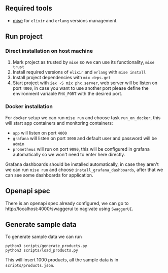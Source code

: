 ## Required tools

- [mise](https://mise.jdx.dev/installing-mise.html) for `elixir` and `erlang` versions management.

## Run project

### Direct installation on host machine

1. Mark project as trusted by `mise` so we can use its functionality, `mise trust`
2. Install required versions of `elixir` and `erlang` with `mise install`
3. Install project dependencies with `mix deps.get`
4. Start project with `iex -S mix phx.server`, web server will be listen on port `4000`, in case you want to use another
   port please define the environment variable `PHX_PORT` with the desired port.

### Docker installation

For `docker` setup we can run `mise run` and choose task `run_on_docker`, this will start app containers and monitoring
containers:

- `app` will listen on port `4000`
- `grafana` will listen on port `3000` and default user and password will be `admin`
- `prometheus` will run on port `9090`, this will be configured in grafana automatically so we won't need to enter here
  directly.

Grafana dashboards should be installed automatically, in case they aren't we can run `mise run` and choose
`install_grafana_dashboards`, after that we can see some dashboards for application.

## Openapi spec

There is an openapi spec already configured, we can go to http://localhost:4000/swaggerui to nagivate using `SwaggerUI`.

## Generate sample data

To generate sample data we can run

```shell
python3 scripts/generate_products.py
python3 scripts/load_products.py
```

This will insert 1000 products, all the sample data is in `scripts/products.json`.
